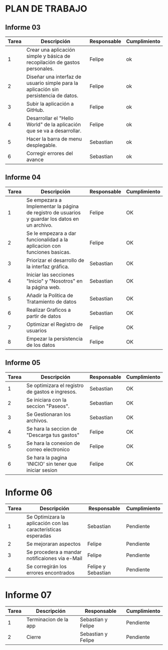 # PLAN DE TRABAJO

## Informe 03
| Tarea | Descripción | Responsable | Cumplimiento |
|-------|-------------|-------------|--------------|
| 1     | Crear una aplicación simple y básica de recopilación de gastos personales. | Felipe | ok |
| 2     | Diseñar una interfaz de usuario simple para la aplicación sin persistencia de datos. | Felipe | ok |
| 3    | Subir la aplicación a GitHub. | Felipe | ok |
| 4     | Desarrollar el "Hello World" de la aplicación que se va a desarrollar. | Felipe | ok |
| 5     | Hacer la barra de menu desplegable. | Sebastian | ok |
| 6     | Corregir errores del avance | Sebastian | ok |

## Informe 04
|Tarea | Descripción | Responsable | Cumplimiento|
|-------|-------------|-------------|--------------|
| 1     | Se empezara a Implementar la página de registro de usuarios y guardar los datos en un archivo. | Felipe | OK|
| 2     | Se le empezara a dar funcionalidad a la aplicacion con funciones basicas. | Felipe | OK|
| 3     | Priorizar el desarrollo de la interfaz gráfica. | Sebastian | OK|
| 4     | Iniciar las secciones "Inicio" y "Nosotros" en la página web. | Sebastian | OK|
| 5     | Añadir la Politica de Tratamiento de datos | Sebastian | OK|
| 6     | Realizar Graficos a partir de datos | Sebastian | OK|
| 7     | Optimizar el Registro de usuarios  | Felipe | OK|
| 8     | Empezar la persistencia de los datos | Felipe | OK|


## Informe 05
| Tarea | Descripción | Responsable | Cumplimiento |
|-------|-------------|-------------|--------------|
| 1     | Se optimizara el registro de gastos e ingresos. | Sebastian | OK |
| 2     | Se iniciara con la seccion "Paseos". | Sebastian | OK |
| 3    | Se Gestionaran los archivos. | Sebastian | OK |
| 4     | Se hara la seccion de "Descarga tus gastos" | Felipe | OK |
| 5     | Se hara la conexion de correo electronico | Felipe | OK |
| 6     | Se hara la pagina 'INICIO' sin tener que iniciar sesion | Felipe | OK |


# Informe 06
| Tarea | Descripción | Responsable | Cumplimiento |
|-------|-------------|-------------|--------------|
| 1     | Se Optimizara la aplicación con las características esperadas | Sebastian | Pendiente |
| 2     | Se mejoraran aspectos | Felipe | Pendiente |
| 3     | Se procedera a mandar notificaiones via e-Mail | Felipe | Pendiente |
| 4    | Se corregirán los errores encontrados | Felipe y Sebastian | Pendiente |

# Informe 07
| Tarea | Descripción | Responsable | Cumplimiento |
|-------|-------------|-------------|--------------|
| 1     | Terminacion de la app | Sebastian y Felipe | Pendiente |
| 2     | Cierre | Sebastian y Felipe | Pendiente |
